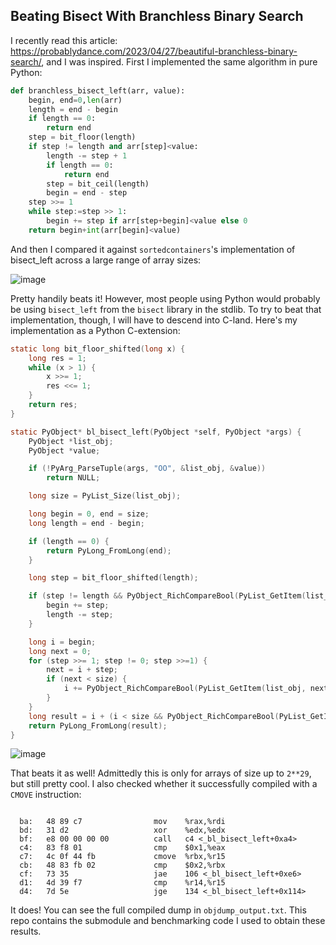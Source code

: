 ## Beating Bisect With Branchless Binary Search

I recently read this article: https://probablydance.com/2023/04/27/beautiful-branchless-binary-search/, and I was inspired.
First I implemented the same algorithm in pure Python:
```python
def branchless_bisect_left(arr, value):
    begin, end=0,len(arr)
    length = end - begin
    if length == 0:
        return end
    step = bit_floor(length)
    if step != length and arr[step]<value:
        length -= step + 1
        if length == 0:
            return end
        step = bit_ceil(length)
        begin = end - step
    step >>= 1
    while step:=step >> 1:
        begin += step if arr[step+begin]<value else 0
    return begin+int(arr[begin]<value)
```
And then I compared it against `sortedcontainers`'s implementation of bisect_left across a large range of array sizes:

![image](https://user-images.githubusercontent.com/2801178/235347234-e6dc9e41-5a87-471f-b1c2-445699d651cd.png)

Pretty handily beats it! However, most people using Python would probably be using `bisect_left` from the `bisect` library in the stdlib.
To try to beat that implementation, though, I will have to descend into C-land. Here's my implementation as a Python C-extension:
```c
static long bit_floor_shifted(long x) {
    long res = 1;
    while (x > 1) {
        x >>= 1;
        res <<= 1;
    }
    return res;
}

static PyObject* bl_bisect_left(PyObject *self, PyObject *args) {
    PyObject *list_obj;
    PyObject *value;

    if (!PyArg_ParseTuple(args, "OO", &list_obj, &value))
        return NULL;

    long size = PyList_Size(list_obj);

    long begin = 0, end = size;
    long length = end - begin;

    if (length == 0) {
        return PyLong_FromLong(end);
    }

    long step = bit_floor_shifted(length);

    if (step != length && PyObject_RichCompareBool(PyList_GetItem(list_obj, begin + step - 1), value, Py_LT) == 1) {
        begin += step;
        length -= step;
    }

    long i = begin;
    long next = 0;
    for (step >>= 1; step != 0; step >>=1) {
        next = i + step;
        if (next < size) {
            i += PyObject_RichCompareBool(PyList_GetItem(list_obj, next), value, Py_LT) * step;
        }
    }
    long result = i + (i < size && PyObject_RichCompareBool(PyList_GetItem(list_obj, i), value, Py_LT));
    return PyLong_FromLong(result);
}
```

![image](https://user-images.githubusercontent.com/2801178/235347364-f06bd1ad-f362-4254-ba93-b261cce1c9bc.png)

That beats it as well! Admittedly this is only for arrays of size up to `2**29`, but still pretty cool.
I also checked whether it successfully compiled with a `CMOVE` instruction:
```

  ba:	48 89 c7             	mov    %rax,%rdi
  bd:	31 d2                	xor    %edx,%edx
  bf:	e8 00 00 00 00       	call   c4 <_bl_bisect_left+0xa4>
  c4:	83 f8 01             	cmp    $0x1,%eax
  c7:	4c 0f 44 fb          	cmove  %rbx,%r15
  cb:	48 83 fb 02          	cmp    $0x2,%rbx
  cf:	73 35                	jae    106 <_bl_bisect_left+0xe6>
  d1:	4d 39 f7             	cmp    %r14,%r15
  d4:	7d 5e                	jge    134 <_bl_bisect_left+0x114>
```
It does! You can see the full compiled dump in `objdump_output.txt`.
This repo contains the submodule and benchmarking code I used to obtain these results.